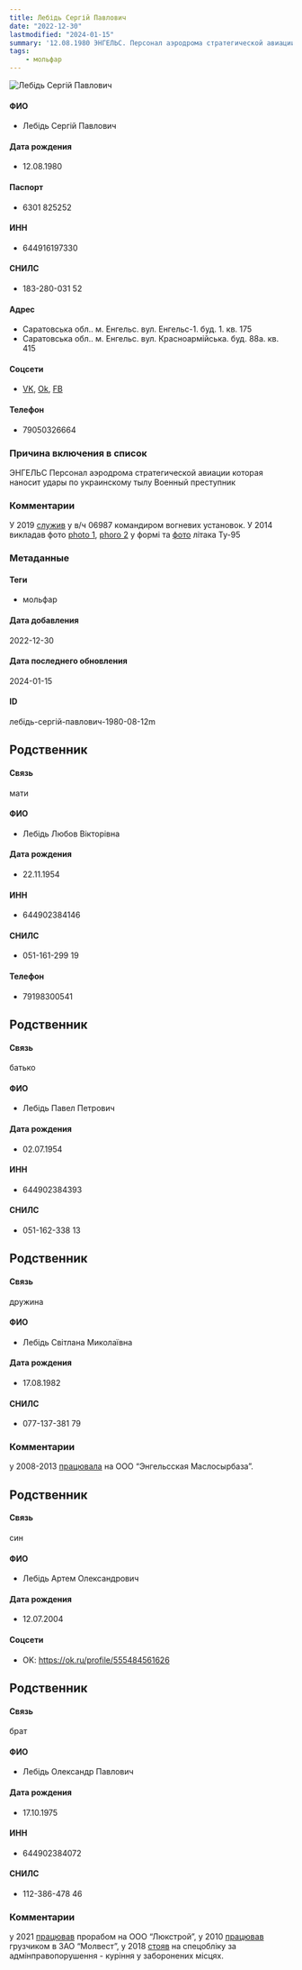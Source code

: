 ```yaml
---
title: Лебідь Сергій Павлович
date: "2022-12-30"
lastmodified: "2024-01-15"
summary: '12.08.1980 ЭНГЕЛЬС. Персонал аэродрома стратегической авиации которая наносит удары по украинскому тылу. Военный преступник.'
tags: 
    - мольфар
---
```

<!--# pp1-->
<!--## Фигурант-->
<!--### Личные данные-->
<!--#### Фото-->
![Лебідь Сергій Павлович](https://molfar.com/images/optimized/1696947238_1080176968.png)
#### ФИО
- Лебідь Сергій Павлович
#### Дата рождения
- 12.08.1980
#### Паспорт
- 6301 825252
#### ИНН
- 644916197330
#### СНИЛС
- 183-280-031 52
#### Адрес
- Саратовська обл.. м. Енгельс. вул. Енгельс-1. буд. 1. кв. 175
- Саратовська обл.. м. Енгельс. вул. Красноармійська. буд. 88а. кв. 415
#### Соцсети
- [VK](https://vk.com/id227469234), [Ok](https://ok.ru/profile/359472924639), [FB](https://www.facebook.com/profile.php?id=100008308689683)
#### Телефон
- 79050326664
### Причина включения в список
ЭНГЕЛЬС
Персонал аэродрома стратегической авиации которая наносит удары по украинскому тылу
Военный преступник
### Комментарии
У 2019 [служив](https://drive.google.com/uc?id=1_bmE_Yxs5EStBpgN7EVViSOujQoTnuzB) у в/ч 06987 командиром вогневих установок. У 2014 викладав фото [photo 1](https://vk.com/id227469234?z=photo227469234_329936500%2Fphotos227469234), [phoro 2](https://drive.google.com/uc?id=1ETajOk4lG6GXhT8mM36F0ZpJ2A8ur_1y) у формі та [фото](https://drive.google.com/uc?id=1wPNIjol9GQR8NvYls83IBNDdcSrmhqqK) літака Ту-95
### Метаданные
#### Теги
- мольфар
#### Дата добавления
2022-12-30
#### Дата последнего обновления
2024-01-15
#### ID
лебідь-сергій-павлович-1980-08-12m
## Родственник
<!--### Личные данные-->
#### Связь
мати
#### ФИО
- Лебідь Любов Вікторівна
#### Дата рождения
- 22.11.1954
#### ИНН
- 644902384146
#### СНИЛС
- 051-161-299 19
#### Телефон
- 79198300541
## Родственник
<!--### Личные данные-->
#### Связь
батько
#### ФИО
- Лебідь Павел Петрович
#### Дата рождения
- 02.07.1954
#### ИНН
- 644902384393
#### СНИЛС
- 051-162-338 13
## Родственник
<!--### Личные данные-->
#### Связь
дружина
#### ФИО
- Лебідь Світлана Миколаївна
#### Дата рождения
- 17.08.1982
#### СНИЛС
- 077-137-381 79
### Комментарии
у 2008-2013 [працювала](https://drive.google.com/uc?id=1yZlSaHnvMNgzEIS10JwsOVeh4H0s-AVg) на ООО “Энгельсская Маслосырбаза”.
## Родственник
<!--### Личные данные-->
#### Связь
син
#### ФИО
- Лебідь Артем Олександрович
#### Дата рождения
- 12.07.2004
#### Соцсети
- OK: <https://ok.ru/profile/555484561626>
## Родственник
<!--### Личные данные-->
#### Связь
брат
#### ФИО
- Лебідь Олександр Павлович
#### Дата рождения
- 17.10.1975
#### ИНН
- 644902384072
#### СНИЛС
- 112-386-478 46
### Комментарии
у 2021 [працював](https://drive.google.com/uc?id=1em6Y9OgPzAHnKJJBUVDdr5uz9nUMZdNd) прорабом на ООО “Люкстрой”, у 2010 [працював](https://drive.google.com/uc?id=1KUoRzKGsJoEyRFNkyX9hm8rpEAtwOvaC) грузчиком в ЗАО “Молвест”, у 2018 [стояв](https://drive.google.com/uc?id=1U0MrzFHa94OlLDevcaZW3Jwent09S49e) на спецобліку за адмінправопорушення - куріння у заборонених місцях.
<!--## END;-->
